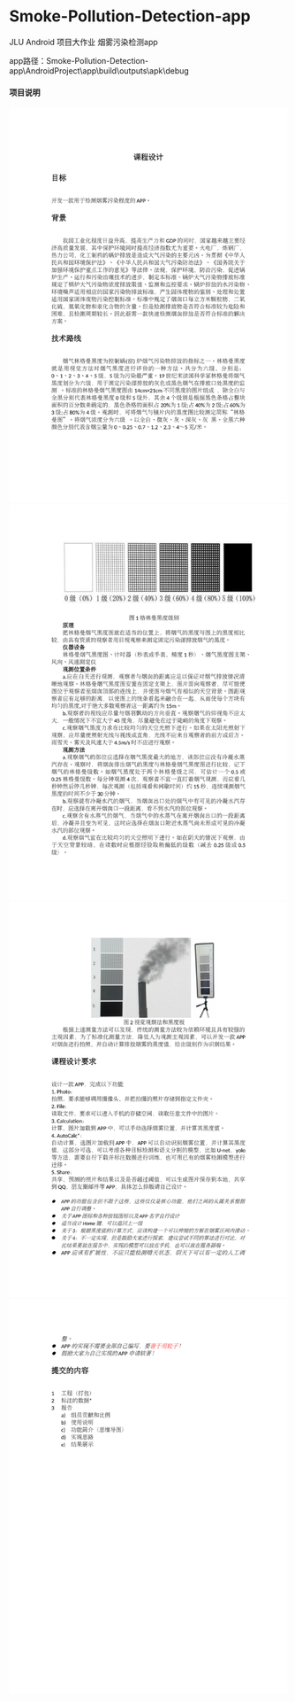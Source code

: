 # Smoke-Pollution-Detection-app
JLU Android 项目大作业 烟雾污染检测app 

app路径：Smoke-Pollution-Detection-app\AndroidProject\app\build\outputs\apk\debug

#### 项目说明

![](%E9%A1%B9%E7%9B%AE%E8%AF%B4%E6%98%8E/1.png)
![](%E9%A1%B9%E7%9B%AE%E8%AF%B4%E6%98%8E/2.png)
![](%E9%A1%B9%E7%9B%AE%E8%AF%B4%E6%98%8E/3.png)
![](%E9%A1%B9%E7%9B%AE%E8%AF%B4%E6%98%8E/4.png)
